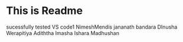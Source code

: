 # This is Readme
sucessfully tested VS code1
NimeshMendis
jananath bandara
DInusha Werapitiya 
Adiththa Imasha
Ishara Madhushan
